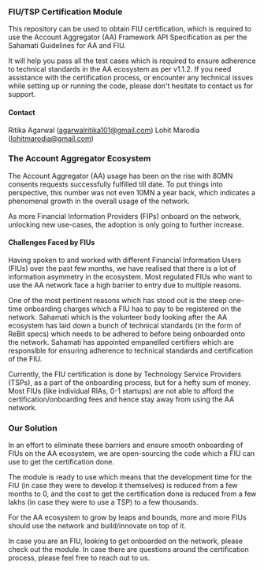 ### FIU/TSP Certification Module
This repository can be used to obtain FIU certification, which is required to use the Account Aggregator (AA) Framework API Specification as per the Sahamati Guidelines for AA and FIU. 

It will help you pass all the test cases which is required to ensure adherence to technical standards in the AA ecosystem as per v1.1.2. 
If you need assistance with the certification process, or encounter any technical issues while setting up or running the code, please don't hesitate to contact us for support.

#### Contact

Ritika Agarwal (agarwalritika101@gmail.com)
Lohit Marodia (lohitmarodia@gmail.com)

### The Account Aggregator Ecosystem

The Account Aggregator (AA) usage has been on the rise with 80MN consents requests successfully fulfilled till date. To put things into perspective, this number was not even 10MN a year back, which indicates a phenomenal growth in the overall usage of the network. 

As more Financial Information Providers (FIPs) onboard on the network, unlocking new use-cases, the adoption is only going to further increase.

#### Challenges Faced by FIUs

Having spoken to and worked with different Financial Information Users (FIUs) over the past few months, we have realised that there is a lot of information asymmetry in the ecosystem. Most regulated FIUs who want to use the AA network face a high barrier to entry due to multiple reasons. 

One of the most pertinent reasons which has stood out is the steep one-time onboarding charges which a FIU has to pay to be registered on the network. Sahamati which is the volunteer body looking after the AA ecosystem has laid down a bunch of technical standards (in the form of ReBit specs) which needs to be adhered to before being onboarded onto the network. Sahamati has appointed empanelled certifiers which are responsible for ensuring adherence to technical standards and certification of the FIU. 

Currently, the FIU certification is done by Technology Service Providers (TSPs), as a part of the onboarding process, but for a hefty sum of money. Most FIUs (like individual RIAs, 0-1 startups) are not able to afford the certification/onboarding fees and hence stay away from using the AA network.

### Our Solution

In an effort to eliminate these barriers and ensure smooth onboarding of FIUs on the AA ecosystem, we are open-sourcing the code which a FIU can use to get the certification done. 

The module is ready to use which means that the development time for the FIU (in case they were to develop it themselves) is reduced from a few months to 0, and the cost to get the certification done is reduced from a few lakhs (in case they were to use a TSP) to a few thousands. 

For the AA ecosystem to grow by leaps and bounds, more and more FIUs should use the network and build/innovate on top of it. 

In case you are an FIU, looking to get onboarded on the network, please check out the module. In case there are questions around the certification process, please feel free to reach out to us.

